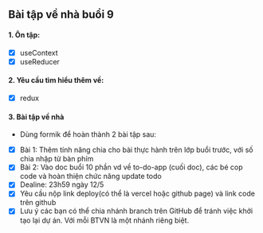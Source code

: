 ## Bài tập về nhà buổi 9

#### 1. Ôn tập:

- [x] useContext
- [x] useReducer

#### 2. Yêu cầu tìm hiểu thêm về:

- [x] redux

#### 3. Bài tập về nhà

- Dùng formik để hoàn thành 2 bài tập sau:
- [x] Bài 1: Thêm tính năng chia cho bài thực hành trên lớp buổi trước, với số chia nhập từ bàn phím
- [x] Bài 2: Vào doc buổi 10 phần vd về to-do-app (cuối doc), các bé cop code và hoàn thiện chức năng update todo
- [x] Dealine: 23h59 ngày 12/5
- [x] Yêu cầu nộp link deploy(có thể là vercel hoặc github page) và link code trên github
- [x] Lưu ý các bạn có thể chia nhánh branch trên GitHub để tránh việc khởi tạo lại dự án. Với mỗi BTVN là một nhánh riêng biệt.
